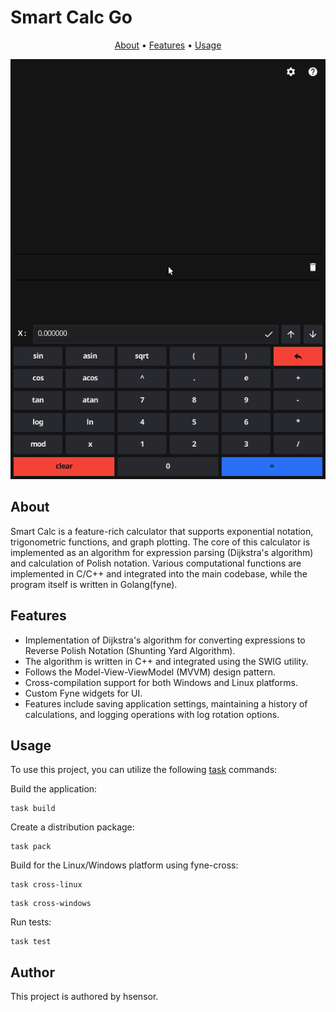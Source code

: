 # Smart Calc Go

<!-- markdownlint-disable -->
<div align="center">
  <p align="center">
    <a href="#about">About</a> •
    <a href="#features">Features</a> •
    <a href="#usage">Usage</a>
  </p>
  <img src="demo.gif" alt="Smart Calc Animation" />
</div>
<!-- markdownlint-enable -->

## About

Smart Calc is a feature-rich calculator that supports exponential notation, trigonometric functions, and graph plotting. The core of this calculator is implemented as an algorithm for expression parsing (Dijkstra's algorithm) and calculation of Polish notation. Various computational functions are implemented in C/C++ and integrated into the main codebase, while the program itself is written in Golang(fyne).

## Features

- Implementation of Dijkstra's algorithm for converting expressions to Reverse Polish Notation (Shunting Yard Algorithm).
- The algorithm is written in C++ and integrated using the SWIG utility.
- Follows the Model-View-ViewModel (MVVM) design pattern.
- Cross-compilation support for both Windows and Linux platforms.
- Custom Fyne widgets for UI.
- Features include saving application settings, maintaining a history of calculations, and logging operations with log rotation options.

## Usage

To use this project, you can utilize the following [task](https://taskfile.dev/) commands:

 Build the application:

```shell
task build
```

Create a distribution package:

```shell
task pack
```

Build for the Linux/Windows platform using fyne-cross:

```shell
task cross-linux
```

```shell
task cross-windows
```

Run tests:

```shell
task test
```

## Author

This project is authored by hsensor.
